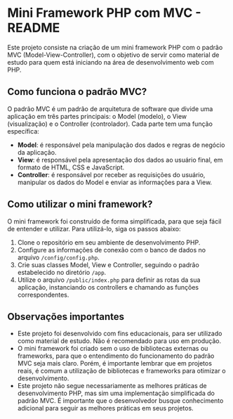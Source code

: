# Mini Framework PHP com MVC - README

Este projeto consiste na criação de um mini framework PHP com o padrão MVC (Model-View-Controller), com o objetivo de servir como material de estudo para quem está iniciando na área de desenvolvimento web com PHP.

## Como funciona o padrão MVC?

O padrão MVC é um padrão de arquitetura de software que divide uma aplicação em três partes principais: o Model (modelo), o View (visualização) e o Controller (controlador). Cada parte tem uma função específica:

- **Model**: é responsável pela manipulação dos dados e regras de negócio da aplicação.
- **View**: é responsável pela apresentação dos dados ao usuário final, em formato de HTML, CSS e JavaScript.
- **Controller**: é responsável por receber as requisições do usuário, manipular os dados do Model e enviar as informações para a View.

## Como utilizar o mini framework?

O mini framework foi construído de forma simplificada, para que seja fácil de entender e utilizar. Para utilizá-lo, siga os passos abaixo:

1. Clone o repositório em seu ambiente de desenvolvimento PHP.
2. Configure as informações de conexão com o banco de dados no arquivo `/config/config.php`.
3. Crie suas classes Model, View e Controller, seguindo o padrão estabelecido no diretório `/app`.
4. Utilize o arquivo `/public/index.php` para definir as rotas da sua aplicação, instanciando os controllers e chamando as funções correspondentes.

## Observações importantes

- Este projeto foi desenvolvido com fins educacionais, para ser utilizado como material de estudo. Não é recomendado para uso em produção.
- O mini framework foi criado sem o uso de bibliotecas externas ou frameworks, para que o entendimento do funcionamento do padrão MVC seja mais claro. Porém, é importante lembrar que em projetos reais, é comum a utilização de bibliotecas e frameworks para otimizar o desenvolvimento.
- Este projeto não segue necessariamente as melhores práticas de desenvolvimento PHP, mas sim uma implementação simplificada do padrão MVC. É importante que o desenvolvedor busque conhecimento adicional para seguir as melhores práticas em seus projetos.